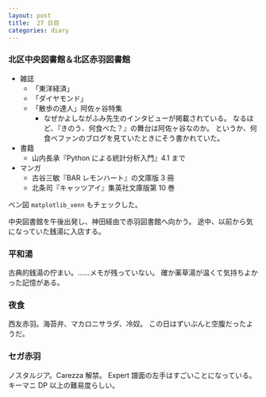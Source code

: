 ```yaml
---
layout: post
title:  27 日目
categories: diary
---
```


### 北区中央図書館＆北区赤羽図書館

* 雑誌
  * 「東洋経済」
  * 「ダイヤモンド」
  * 「散歩の達人」阿佐ヶ谷特集
    * なぜかよしながふみ先生のインタビューが掲載されている。
      なるほど、『きのう、何食べた？』の舞台は阿佐ヶ谷なのか。
      というか、何食べファンのブログを見ていたときにそう書かれていた。
* 書籍
  * 山内長承『Python による統計分析入門』4.1 まで
* マンガ
  * 古谷三敏『BAR レモンハート』の文庫版 3 冊
  * 北条司『キャッツアイ』集英社文庫版第 10 巻

ベン図 `matplotlib_venn` もチェックした。

中央図書館を午後出発し、神田経由で赤羽図書館へ向かう。
途中、以前から気になっていた銭湯に入店する。

### 平和湯

古典的銭湯の佇まい。……メモが残っていない。
確か薬草湯が温くて気持ちよかった記憶がある。

### 夜食

西友赤羽。海苔弁、マカロニサラダ、冷奴。
この日はずいぶんと空腹だったようだ。

### セガ赤羽

ノスタルジア。Carezza 解禁。
Expert 譜面の左手はすごいことになっている。キーマニ DP 以上の難易度らしい。
